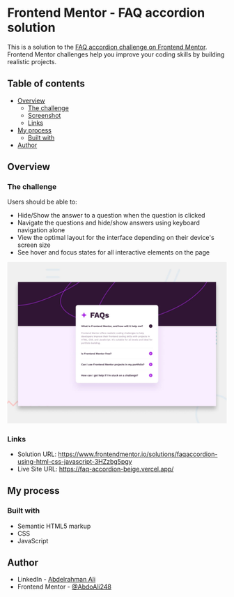 # Frontend Mentor - FAQ accordion solution

This is a solution to the [FAQ accordion challenge on Frontend Mentor](https://www.frontendmentor.io/challenges/faq-accordion-wyfFdeBwBz). Frontend Mentor challenges help you improve your coding skills by building realistic projects. 

## Table of contents

- [Overview](#overview)
  - [The challenge](#the-challenge)
  - [Screenshot](#screenshot)
  - [Links](#links)
- [My process](#my-process)
  - [Built with](#built-with)
- [Author](#author)

## Overview

### The challenge

Users should be able to:

- Hide/Show the answer to a question when the question is clicked
- Navigate the questions and hide/show answers using keyboard navigation alone
- View the optimal layout for the interface depending on their device's screen size
- See hover and focus states for all interactive elements on the page

![Design preview for the FAQ accordion coding challenge](./design/desktop-preview.jpg)


### Links

- Solution URL: https://www.frontendmentor.io/solutions/faqaccordion-using-html-css-javascript-3HZzbg5pgy
- Live Site URL: https://faq-accordion-beige.vercel.app/

## My process

### Built with

- Semantic HTML5 markup
- CSS
- JavaScript

## Author

- LinkedIn - [Abdelrahman Ali](linkedin.com/in/abd-elrahmanali248xx)
- Frontend Mentor - [@AbdoAli248](https://www.frontendmentor.io/profile/AbdoAli248)
